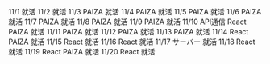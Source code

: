 11/1
就活
11/2
就活
11/3
PAIZA
就活
11/4
PAIZA
就活
11/5
PAIZA
就活
11/6
PAIZA
就活
11/7
PAIZA
就活
11/8
PAIZA
就活
11/9
PAIZA
就活
11/10
API通信
React
PAIZA
就活
11/11
PAIZA
就活
11/12
PAIZA
就活
11/13
PAIZA
就活
11/14
React
PAIZA
就活
11/15
React
就活
11/16
React
就活
11/17
サーバー
就活
11/18
React
就活
11/19
React
PAIZA
就活
11/20
React
就活
